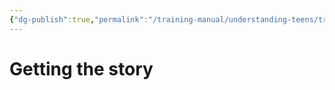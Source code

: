 ```yaml
---
{"dg-publish":true,"permalink":"/training-manual/understanding-teens/trauma-trauma-trauma/"}
---
```


# Getting the story
